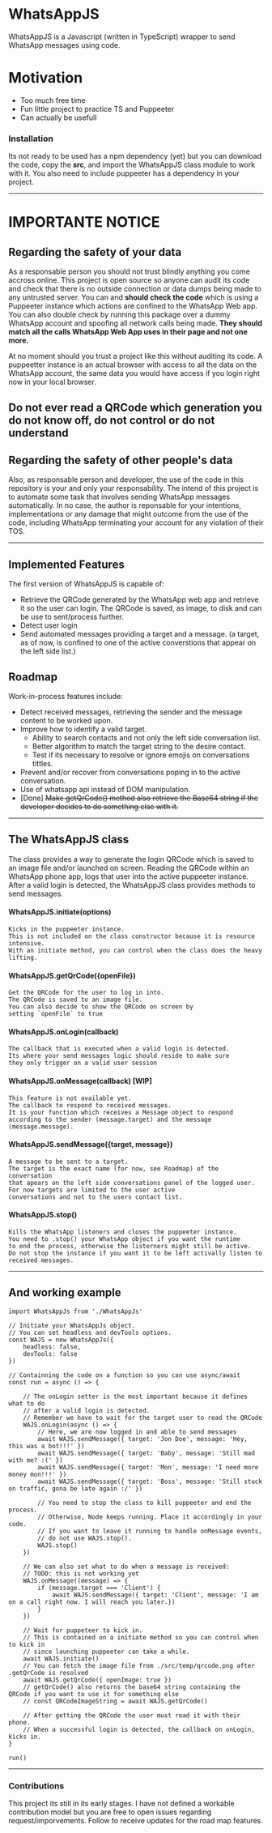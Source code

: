 # WhatsAppJS

WhatsAppJS is a Javascript (written in TypeScript) wrapper to send WhatsApp messages using code.

# Motivation

  - Too much free time
  - Fun little project to practice TS and Puppeeter
  - Can actually be usefull

### Installation

Its not ready to be used has a npm dependency (yet) but you can download the code, copy the **src**, and import the WhatsAppJS class module to work with it. You also need to include puppeeter has a dependency in your project.

---
# IMPORTANTE NOTICE
## Regarding the safety of your data
As a responsable person you should not trust blindly anything you come accross online. This project is open source so anyone can audit its code and check that there is no outside connection or data dumps being made to any untrusted server. You can and **should check the code** which is using a Puppeeter instance which actions are confined to the WhatsApp Web app. You can also double check by running this package over a dummy WhatsApp account and spoofing all network calls being made. **They should match all the calls WhatsApp Web App uses in their page and not one more.**

At no moment should you trust a project like this without auditing its code. A puppeetter instance is an actual browser with access to all the data on the WhatsApp account, the same data you would have access if you login right now in your local browser.

## **Do not ever read a QRCode which generation you do not know off, do not control or do not understand**

## Regarding the safety of other people's data
Also, as responsable person and developer, the use of the code in this repository is your and only your responsability. The intend of this project is to automate some task that involves sending WhatsApp messages automatically. In no case, the author is reponsable for your intentions, implementations or any damage that might outcome from the use of the code, including WhatsApp terminating your account for any violation of their TOS.

---
## Implemented Features

The first version of WhatsAppJS is capable of:
- Retrieve the QRCode generated by the WhatsApp web app and retrieve it so the user can login. The QRCode is saved, as image, to disk and can be use to sent/process further.
- Detect user login
- Send automated messages providing a target and a message. (a target, as of now, is confined to one of the active converstions that appear on the left side list.)

## Roadmap

Work-in-process features include:
- Detect received messages, retrieving the sender and the message content to be worked upon.
- Improve how to identify a valid target.
   - Ability to search contacts and not only the left side conversation list.
   - Better algorithm to match the target string to the desire contact.
   - Test if its necessary to resolve or ignore emojis on conversations tittles.
- Prevent and/or recover from conversations poping in to the active conversation.
- Use of whatsapp api instead of DOM manipulation.
- [Done] ~~Make getQrCode() method also retrieve the Base64 string if the developer decides to do something else with it.~~

---
## The WhatsAppJS class

The class provides a way to generate the login QRCode which is saved to an image file and/or launched on screen. Reading the QRCode within an WhatsApp phone app, logs that user into the active puppeeter instance.
After a valid login is detected, the WhatsAppJS class provides methods to send messages.

#### WhatsAppJS.initiate(options)
```
Kicks in the puppeeter instance.
This is not included on the class constructor because it is resource intensive.
With an initiate method, you can control when the class does the heavy lifting.
```
#### WhatsAppJS.getQrCode({openFile})
```
Get the QRCode for the user to log in into.
The QRCode is saved to an image file.
You can also decide to show the QRCode on screen by
setting `openFile` to true
```
#### WhatsAppJS.onLogin(callback)
```
The callback that is executed when a valid login is detected.
Its where your send messages logic should reside to make sure
they only trigger on a valid user session
```
#### WhatsAppJS.onMessage(callback) [WIP]
```
This feature is not available yet.
The callback to respond to received messages.
It is your function which receives a Message object to respond
according to the sender (message.target) and the message (message.message). 
```
#### WhatsAppJS.sendMessage({target, message})
```
A message to be sent to a target.
The target is the exact name (for now, see Roadmap) of the conversation 
that apears on the left side conversations panel of the logged user.
For now targets are limited to the user active
conversations and not to the users contact list.
```
#### WhatsAppJS.stop()
```
Kills the WhatsApp listeners and closes the puppeeter instance.
You need to .stop() your WhatsApp object if you want the runtime
to end the process, otherwise the listerners might still be active.
Do not stop the instance if you want it to be left activally listen to
received messages.
```

---
## And working example
```
import WhatsAppJs from './WhatsAppJs'

// Initiate your WhatsAppJs object.
// You can set headless and devTools options.
const WAJS = new WhatsAppJs({
    headless: false,
    devTools: false
})

// Containning the code on a function so you can use async/await
const run = async () => {
    
    // The onLogin setter is the most important because it defines what to do
    // after a valid login is detected.
    // Remember we have to wait for the target user to read the QRCode
    WAJS.onLogin(async () => {
        // Here, we are now logged in and able to send messages
        await WAJS.sendMessage({ target: 'Jon Doe', message: 'Hey, this was a bot!!!' })
        await WAJS.sendMessage({ target: 'Baby', message: 'Still mad with me? :(' })
        await WAJS.sendMessage({ target: 'Mon', message: 'I need more money mon!!!' })
        await WAJS.sendMessage({ target: 'Boss', message: 'Still stuck on traffic, gona be late again :/' })

        // You need to stop the class to kill puppeeter and end the process.
        // Otherwise, Node keeps running. Place it accordingly in your code.
        // If you want to leave it running to handle onMessage events,
        // do not use WAJS.stop().
        WAJS.stop()
    })

    // We can also set what to do when a message is received:
    // TODO: this is not working yet 
    WAJS.onMessage((message) => {
        if (message.target === 'Client') {
            await WAJS.sendMessage({ target: 'Client', message: 'I am on a call right now. I will reach you later.})
        }
    })

    // Wait for puppeteer to kick in.
    // This is contained on a initiate method so you can control when to kick in
    // since launching puppeeter can take a while.
    await WAJS.initiate()
    // You can fetch the image file from ./src/temp/qrcode.png after .getQrCode is resolved
    await WAJS.getQrCode({ openImage: true })
    // getQrCode() also returns the base64 string containing the QRCode if you want to use it for something else
    // const QRCodeImageString = await WAJS.getQrCode()

    // After getting the QRCode the user must read it with their phone.
    // When a successful login is detected, the callback on onLogin, kicks in.
}

run()
```

---
### Contributions
This project its still in its early stages.
I have not defined a workable contribution model but you are free to open issues regarding request/imporvements.
Follow to receive updates for the road map features.

